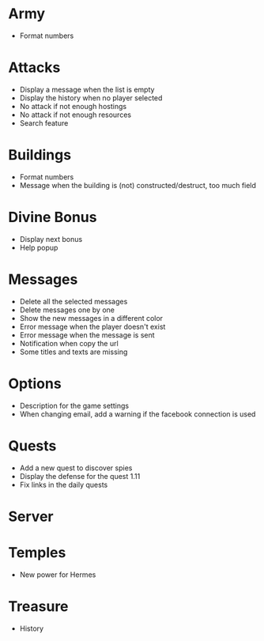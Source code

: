 # Army
* Format numbers

# Attacks
* Display a message when the list is empty
* Display the history when no player selected
* No attack if not enough hostings
* No attack if not enough resources
* Search feature

# Buildings
* Format numbers
* Message when the building is (not) constructed/destruct, too much field

# Divine Bonus
* Display next bonus
* Help popup

# Messages
* Delete all the selected messages
* Delete messages one by one
* Show the new messages in a different color
* Error message when the player doesn't exist
* Error message when the message is sent
* Notification when copy the url
* Some titles and texts are missing

# Options
* Description for the game settings
* When changing email, add a warning if the facebook connection is used

# Quests
* Add a new quest to discover spies
* Display the defense for the quest 1.11
* Fix links in the daily quests

# Server

# Temples
* New power for Hermes

# Treasure
* History
